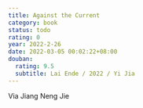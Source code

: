 ```yaml
---
title: Against the Current
category: book
status: todo
rating: 0
year: 2022-2-26
date: 2022-03-05 00:02:22+08:00
douban:
  rating: 9.5
  subtitle: Lai Ende / 2022 / Yi Jia
---
```


Via Jiang Neng Jie
